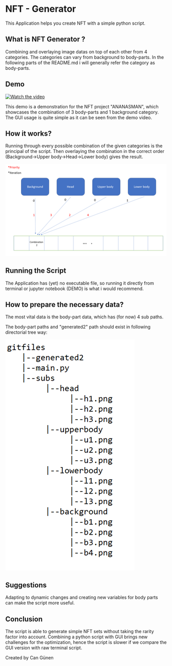 # NFT - Generator

This Application helps you create NFT with a simple python script.

## What is NFT Generator ?

Combining and overlaying image datas on top of each other from 4 categories. The categories can vary from background to body-parts. In the following parts of the README.md i will generally refer the category as body-parts. 



## Demo

[![Watch the video](https://i.imgflip.com/604ad4.jpg)](https://www.youtube.com/watch?v=KeLu6wteRGI)

This demo is a demonstration for the NFT project "ANANASMAN", which showcases the combination of 3 body-parts and 1 background category. The GUI usage is quite simple as it can be seen from the demo video.


## How it works?

Running through every possible combination of the given categories is the principal of the script. Then overlaying the combination in the correct order (Background->Upper body->Head->Lower body) gives the result.

![](githowto.png)


## Running the Script

The Application has (yet) no executable file, so running it directly from terminal or jupyter notebook (DEMO) is what i would recommend.


## How to prepare the necessary data?

The most vital data is the body-part data, which has (for now) 4 sub paths.

The body-part paths and "generated2" path  should exist in following directorial tree way:

![](ditree.png)



## Suggestions

Adapting to dynamic changes and creating new variables for body parts can make the script more useful.




## Conclusion

The script is able to generate simple NFT sets without taking the rarity factor into account. Combining a python
script with GUI brings new challenges for the optimization, hence the script is slower if we compare the GUI version
with raw terminal script.

Created by Can Günen

